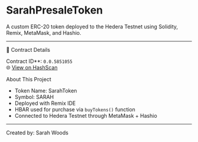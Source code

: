 # SarahPresaleToken

A custom ERC-20 token deployed to the Hedera Testnet using Solidity, Remix, MetaMask, and Hashio.

---

🔗 Contract Details

Contract ID**: `0.0.5851055`  
🌐 [View on HashScan](https://hashscan.io/testnet/contract/0.0.5851055)


About This Project

- Token Name: SarahToken  
- Symbol: SARAH  
- Deployed with Remix IDE  
- HBAR used for purchase via `buyTokens()` function  
- Connected to Hedera Testnet through MetaMask + Hashio

---

Created by: Sarah Woods

